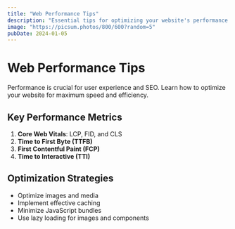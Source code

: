 ```yaml
---
title: "Web Performance Tips"
description: "Essential tips for optimizing your website's performance."
image: "https://picsum.photos/800/600?random=5"
pubDate: 2024-01-05
---
```


# Web Performance Tips

Performance is crucial for user experience and SEO. Learn how to optimize your website for maximum speed and efficiency.

## Key Performance Metrics

1. **Core Web Vitals**: LCP, FID, and CLS
2. **Time to First Byte (TTFB)**
3. **First Contentful Paint (FCP)**
4. **Time to Interactive (TTI)**

## Optimization Strategies

- Optimize images and media
- Implement effective caching
- Minimize JavaScript bundles
- Use lazy loading for images and components